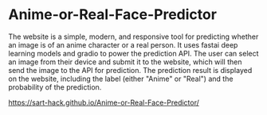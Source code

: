 # Anime-or-Real-Face-Predictor

The website is a simple, modern, and responsive tool for predicting whether an image is of an anime character or a real person. It uses fastai deep learning models and gradio to power the prediction API. The user can select an image from their device and submit it to the website, which will then send the image to the API for prediction. The prediction result is displayed on the website, including the label (either "Anime" or "Real") and the probability of the prediction.

https://sart-hack.github.io/Anime-or-Real-Face-Predictor/

